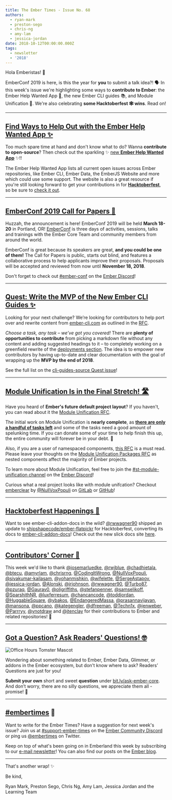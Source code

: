 ```yaml
---
title: The Ember Times - Issue No. 68
authors:
  - ryan-mark
  - preston-sego
  - chris-ng
  - amy-lam
  - jessica-jordan
date: 2018-10-12T00:00:00.000Z
tags:
  - newsletter
  - '2018'
---
```



Hola Emberistas! 🐹

EmberConf 2019 is here, is this the year for **you** to submit a talk idea?! 🗣 In this week's issue we're highlighting some ways to **contribute to Ember**: the Ember Help Wanted App 🚧, the new Ember CLI guides 📚, and Module Unification 📝. We're also celebrating **some Hacktoberfest 🕸 wins**. Read on!

<!-- READMORE -->

---

## [Find Ways to Help Out with the Ember Help Wanted App&nbsp;✨](https://help-wanted.emberjs.com)

Too much spare time at hand and don't know what to do? Wanna **contribute to open-source**? Then check out the sparkling ✨ [new **Ember Help Wanted App**](https://help-wanted.emberjs.com) ✨!!

The Ember Help Wanted App lists all current open issues across Ember repositories, like Ember CLI, Ember Data, the EmberJS Website and more which could use some support. The website is also a great resource if you're still looking forward to get your contributions in for [**Hacktoberfest**](https://www.emberjs.com/blog/2018/10/05/the-ember-times-issue-67.html#toc_a-href-https-hacktoberfest-digitalocean-com-hacktoberfest-a), so be sure to [check it out](https://help-wanted.emberjs.com).

---

## [EmberConf 2019 Call for Papers 📝](https://emberconf.com/become-a-speaker.html)

Huzzah, the announcement is here! EmberConf 2019 will be held **March 18-20** in Portland, OR! [EmberConf](https://emberconf.com/index.html) is three days of activities, sessions, talks and trainings with the Ember Core Team and community members from around the world.

<!--alex ignore blind-->
EmberConf is great because its speakers are great, **and you could be one of them!** The Call for Papers is public, starts out blind, and features a collaborative process to help applicants improve their proposals. Proposals will be accepted and reviewed from now until **November 18, 2018**.

Don't forget to check out [#ember-conf](https://discordapp.com/channels/480462759797063690/480502413917421570) on the [Ember Discord](https://discordapp.com/invite/zT3asNS)!

---

## [Quest: Write the MVP of the New Ember CLI Guides ✨](https://github.com/ember-learn/cli-guides-source/issues/3)

Looking for your next challenge? We’re looking for contributors to help port over and rewrite content from [ember-cli.com](https://ember-cli.com/) as outlined in the [RFC](https://github.com/ember-cli/rfcs/pull/120).

_Choose a task, any task – we’ve got you covered!_ There are **plenty of opportunities to contribute** from picking a markdown file without any content and adding suggested headings to it – to completely working on a greenfield rewrite of the [deployments section](https://ember-cli.com/user-guide/#deployments). The idea is to empower new contributors by having up-to-date and clear documentation with the goal of wrapping up the **MVP by the end of 2018**.

See the full list on the [cli-guides-source Quest issue](https://github.com/ember-learn/cli-guides-source/issues/3)!

---

## [Module Unification Is in the Final Stretch! 🛣](https://github.com/emberjs/ember.js/issues/16373)

Have you heard of **Ember's future default project layout**? If you haven't, you can read about it the [Module Unification RFC](https://github.com/emberjs/rfcs/blob/master/text/0143-module-unification.md).

The initial work on Module Unification is **nearly complete**, as **[there are only a handful of tasks left](https://github.com/emberjs/ember.js/issues/16373)** and some of the tasks need a good amount of spelunking time.
If you can donate some of your time to help finish this up, the entire community will forever be in your debt. 💖

Also, if you are a user of namespaced components, [this RFC](https://github.com/emberjs/rfcs/pull/367) is a must read. Please leave your thoughts on the [Module Unification Packages RFC](https://github.com/emberjs/rfcs/pull/367) as nested components affect the majority of Ember projects.

To learn more about Module Unification, feel free to join the [#st-module-unification channel](https://discordapp.com/channels/480462759797063690/484527343331704832) on the [Ember Discord](https://discordapp.com/invite/zT3asNS)!

Curious what a real project looks like with module unifcation? Checkout [emberclear](https://emberclear.io) by [@NullVoxPopuli](http://github.com/nullvoxPopuli/) on [GitLab](https://gitlab.com/NullVoxPopuli/emberclear/tree/master/packages/frontend) or [GitHub](https://github.com/NullVoxPopuli/emberclear/tree/master/packages/frontend)!

---

## [Hacktoberfest Happenings 🎃](https://twitter.com/shipshapecode/status/1048579870689771520)

Want to see ember-cli-addon-docs in the wild? [@rwwagner90](https://github.com/rwwagner90) shipped an update to [shipshapecode/ember-flatpickr](https://github.com/shipshapecode/ember-flatpickr) for Hacktoberfest, converting its docs to [ember-cli-addon-docs](https://github.com/ember-learn/ember-cli-addon-docs)! Check out the new slick docs site [here](https://shipshapecode.github.io/ember-flatpickr/docs).

---

## [Contributors' Corner 👏](https://guides.emberjs.com/release/contributing/repositories/)

<p>This week we'd like to thank <a href="https://github.com/josemarluedke" target="gh-user">@josemarluedke</a>, <a href="https://github.com/rwjblue" target="gh-user">@rwjblue</a>, <a href="https://github.com/chadhietala" target="gh-user">@chadhietala</a>, <a href="https://github.com/btecu" target="gh-user">@btecu</a>, <a href="https://github.com/amyrlam" target="gh-user">@amyrlam</a>, <a href="https://github.com/chrisrng" target="gh-user">@chrisrng</a>, <a href="https://github.com/CodingItWrong" target="gh-user">@CodingItWrong</a>, <a href="https://github.com/NullVoxPopuli" target="gh-user">@NullVoxPopuli</a>, <a href="https://github.com/sivakumar-kailasam" target="gh-user">@sivakumar-kailasam</a>, <a href="https://github.com/yohanmishkin" target="gh-user">@yohanmishkin</a>, <a href="https://github.com/wifelette" target="gh-user">@wifelette</a>, <a href="https://github.com/SergeAstapov" target="gh-user">@SergeAstapov</a>, <a href="https://github.com/jessica-jordan" target="gh-user">@jessica-jordan</a>, <a href="https://github.com/Alonski" target="gh-user">@Alonski</a>, <a href="https://github.com/jrjohnson" target="gh-user">@jrjohnson</a>, <a href="https://github.com/rwwagner90" target="gh-user">@rwwagner90</a>, <a href="https://github.com/Turbo87" target="gh-user">@Turbo87</a>, <a href="https://github.com/pzuraq" target="gh-user">@pzuraq</a>, <a href="https://github.com/Gaurav0" target="gh-user">@Gaurav0</a>, <a href="https://github.com/oligriffiths" target="gh-user">@oligriffiths</a>, <a href="https://github.com/stefanpenner" target="gh-user">@stefanpenner</a>, <a href="https://github.com/samselikoff" target="gh-user">@samselikoff</a>, <a href="https://github.com/SparshithNR" target="gh-user">@SparshithNR</a>, <a href="https://github.com/luxferresum" target="gh-user">@luxferresum</a>, <a href="https://github.com/chancancode" target="gh-user">@chancancode</a>, <a href="https://github.com/toddjordan" target="gh-user">@toddjordan</a>, <a href="https://github.com/HuggableSquare" target="gh-user">@HuggableSquare</a>, <a href="https://github.com/ybakos" target="gh-user">@ybakos</a>, <a href="https://github.com/EndangeredMassa" target="gh-user">@EndangeredMassa</a>, <a href="https://github.com/prasannavijayan" target="gh-user">@prasannavijayan</a>, <a href="https://github.com/mansona" target="gh-user">@mansona</a>, <a href="https://github.com/ppcano" target="gh-user">@ppcano</a>, <a href="https://github.com/kategengler" target="gh-user">@kategengler</a>, <a href="https://github.com/dfreeman" target="gh-user">@dfreeman</a>, <a href="https://github.com/Techn1x" target="gh-user">@Techn1x</a>, <a href="https://github.com/jenweber" target="gh-user">@jenweber</a>, <a href="https://github.com/Parrryy" target="gh-user">@Parrryy</a>, <a href="https://github.com/ynotdraw" target="gh-user">@ynotdraw</a> and <a href="https://github.com/jtenclay" target="gh-user">@jtenclay</a> for their contributions to Ember and related repositories! 💖</p>

---

## [Got a Question? Ask Readers' Questions! 🤓](https://docs.google.com/forms/d/e/1FAIpQLScqu7Lw_9cIkRtAiXKitgkAo4xX_pV1pdCfMJgIr6Py1V-9Og/viewform)

<div class="blog-row">
  <img class="float-right small transparent padded" alt="Office Hours Tomster Mascot" title="Readers' Questions" src="/images/tomsters/officehours.png" />

  <p>Wondering about something related to Ember, Ember Data, Glimmer, or addons in the Ember ecosystem, but don't know where to ask? Readers’ Questions are just for you!</p>

<p><strong>Submit your own</strong> short and sweet <strong>question</strong> under <a href="https://bit.ly/ask-ember-core" target="rq">bit.ly/ask-ember-core</a>. And don’t worry, there are no silly questions, we appreciate them all - promise! 🤞</p>

</div>

---

## [#embertimes](https://emberjs.com/blog/tags/newsletter.html) 📰

Want to write for the Ember Times? Have a suggestion for next week's issue? Join us at [#support-ember-times](https://discordapp.com/channels/480462759797063690/485450546887786506) on the [Ember Community Discord](https://discordapp.com/invite/zT3asNS) or ping us [@embertimes](https://twitter.com/embertimes) on Twitter.

Keep on top of what's been going on in Emberland this week by subscribing to our [e-mail newsletter](https://the-emberjs-times.ongoodbits.com/)! You can also find our posts on the [Ember blog](https://emberjs.com/blog/tags/newsletter.html).

---


That's another wrap! ✨

Be kind,

Ryan Mark, Preston Sego, Chris Ng, Amy Lam, Jessica Jordan and the Learning Team
